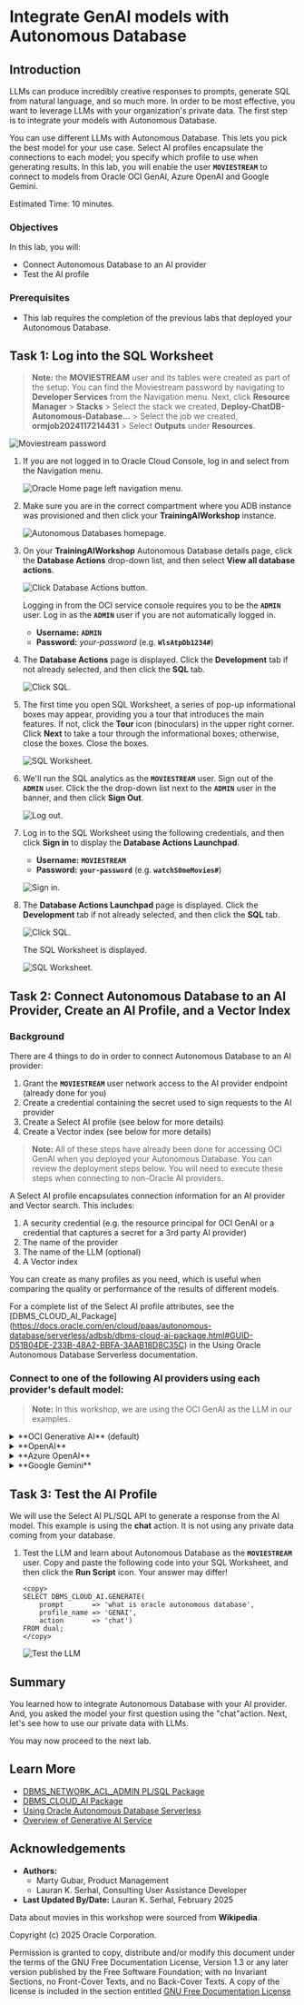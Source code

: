 # Integrate GenAI models with Autonomous Database

## Introduction

LLMs can produce incredibly creative responses to prompts, generate SQL from natural language, and so much more. In order to be most effective, you want to leverage LLMs with your organization's private data. The first step is to integrate your models with Autonomous Database.

You can use different LLMs with Autonomous Database. This lets you pick the best model for your use case. Select AI profiles encapsulate the connections to each model; you specify which profile to use when generating results. In this lab, you will enable the user **`MOVIESTREAM`** to connect to models from Oracle OCI GenAI, Azure OpenAI and Google Gemini.

Estimated Time: 10 minutes.

### Objectives

In this lab, you will:
* Connect Autonomous Database to an AI provider
* Test the AI profile

### Prerequisites
- This lab requires the completion of the previous labs that deployed your Autonomous Database.

## Task 1: Log into the SQL Worksheet
>**Note:** the **MOVIESTREAM** user and its tables were created as part of the setup. You can find the Moviestream password by navigating to **Developer Services** from the Navigation menu. Next, click **Resource Manager** > **Stacks** > Select the stack we created, **Deploy-ChatDB-Autonomous-Database...** > Select the job we created, **ormjob2024117214431** > Select **Outputs** under **Resources**.

![Moviestream password](./images/moviestream-output-pswd.png "")

1. If you are not logged in to Oracle Cloud Console, log in and select **[](var:db_workload_type)** from the Navigation menu.

    ![Oracle Home page left navigation menu.](./images/database-adw.png " ")

2. Make sure you are in the correct compartment where you ADB instance was provisioned and then click your **TrainingAIWorkshop** instance.

    ![Autonomous Databases homepage.](./images/adb-home-page.png " ")

3. On your **TrainingAIWorkshop** Autonomous Database details page, click the **Database Actions** drop-down list, and then select **View all database actions**.

    ![Click Database Actions button.](./images/view-db-actions.png " ")

    Logging in from the OCI service console requires you to be the **`ADMIN`** user. Log in as the **`ADMIN`** user if you are not automatically logged in.
    
    * **Username:** **`ADMIN`**
    * **Password:** *your-password* (e.g. **`WlsAtpDb1234#`**)

4. The **Database Actions** page is displayed. Click the **Development** tab if not already selected, and then click the **SQL** tab.

    ![Click SQL.](./images/adb-dbactions-click-sql.png " ")

5. The first time you open SQL Worksheet, a series of pop-up informational boxes may appear, providing you a tour that introduces the main features. If not, click the **Tour** icon (binoculars) in the upper right corner. Click **Next** to take a tour through the informational boxes; otherwise, close the boxes. Close the boxes.

    ![SQL Worksheet.](./images/adb-sql-worksheet.png " ")

6. We'll run the SQL analytics as the **`MOVIESTREAM`** user. Sign out of the **`ADMIN`** user. Click the the drop-down list next to the **`ADMIN`** user in the banner, and then click **Sign Out**.
    
    ![Log out.](./images/sign-out-admin.png " ")

7. Log in to the SQL Worksheet using the following credentials, and then click **Sign in** to display the **Database Actions Launchpad**.

    * **Username:** **`MOVIESTREAM`**
    * **Password:** **`your-password`** (e.g. **`watchS0meMovies#`**)

    ![Sign in.](./images/sign-in-moviestream.png " ")

8. The **Database Actions Launchpad** page is displayed. Click the **Development** tab if not already selected, and then click the **SQL** tab.

    ![Click SQL.](./images/adb-dbactions-click-sql.png " ")

    The SQL Worksheet is displayed.

    ![SQL Worksheet.](./images/moviestream-sql-worksheet.png " ")

## Task 2: Connect Autonomous Database to an AI Provider, Create an AI Profile, and a Vector Index

### Background
There are 4 things to do in order to connect Autonomous Database to an AI provider:
1. Grant the **`MOVIESTREAM`** user network access to the AI provider endpoint (already done for you)
2. Create a credential containing the secret used to sign requests to the AI provider
3. Create a Select AI profile (see below for more details)
4. Create a Vector index (see below for more details)

>**Note:** All of these steps have already been done for accessing OCI GenAI when you deployed your Autonomous Database. You can review the deployment steps below. You will need to execute these steps when connecting to non-Oracle AI providers.

A Select AI profile encapsulates connection information for an AI provider and Vector search. This includes:

1. A security credential (e.g. the resource principal for OCI GenAI or a credential that captures a secret for a 3rd party AI provider)
2. The name of the provider
3. The name of the LLM (optional)
4. A Vector index

You can create as many profiles as you need, which is useful when comparing the quality or performance of the results of different models.

For a complete list of the Select AI profile attributes, see the [DBMS\_CLOUD\_AI\_Package] (https://docs.oracle.com/en/cloud/paas/autonomous-database/serverless/adbsb/dbms-cloud-ai-package.html#GUID-D51B04DE-233B-48A2-BBFA-3AAB18D8C35C) in the Using Oracle Autonomous Database Serverless documentation. 

### **Connect to one of the following AI providers using each provider's default model**:

>**Note:** In this workshop, we are using the OCI GenAI as the LLM in our examples.

<details>
    <summary>**OCI Generative AI** (default)</summary>

1. Copy and paste the following code into your SQL Worksheet, and then click the **Run Script** icon in the toolbar.

    ```sql
    <copy>

    -- Use resource principal
    -- This policy allows access: allow any-user to manage
    -- generative-ai-family in the tenancy as ADMIN

    -- The following is already done for you in this workshop.
    -- exec dbms_cloud_admin.enable_resource_principal(username  => 'MOVIESTREAM');

    -- As MOVIESTREAM
    -- Here is the web site:
    -- https://objectstorage.us-ashburn-1.oraclecloud.com/n/c4u04/b/building_blocks_utilities/o/support-site/index.html

    /* REVIEW */
    -- Look at the files on object store
    -- Review the file list that comprise the support web site
    SELECT object_name, bytes 
    FROM dbms_cloud.list_objects(
        credential_name => 'OCI$RESOURCE_PRINCIPAL',
        location_uri => 'https://objectstorage.us-ashburn-1.oraclecloud.com/n/c4u04/b/building_blocks_utilities/o/support-site/'
    );

    /* RESET */
    -- delete profiles / vector indexes in case they exist
    BEGIN  
    -- AI profile
    dbms_cloud_ai.drop_profile(
            profile_name => 'SUPPORT_SITE',
            force => true
    );           
    -- Vector index
    dbms_cloud_ai.drop_vector_index (
        index_name => 'SUPPORT',
        force => true
    );                                                                 

    END;
    /

    /* CREATE */
    -- create the profile and index
    BEGIN  
    -- create the ai profile. It will use the support vector to answer questions
    dbms_cloud_ai.create_profile (
        profile_name => 'SUPPORT_SITE',
        attributes => 
            '{
            "provider": "oci",        
            "credential_name": "OCI$RESOURCE_PRINCIPAL",              
            "vector_index_name": "SUPPORT"
            }'      
    );  

    -- Create a vector index that points to the object storage location
    -- that contains the website files. This will create a pipeline
    -- that loads the index and keeps it up to date

    dbms_cloud_ai.create_vector_index(
        index_name  => 'SUPPORT',
        attributes  => '{"vector_db_provider": "oracle",
                        "object_storage_credential_name": "OCI$RESOURCE_PRINCIPAL",
                        "location": "https://objectstorage.us-ashburn-1.oraclecloud.com/n/c4u04/b/building_blocks_utilities/o/support-site/",
                        "profile_name": "SUPPORT_SITE",
                        "vector_table_name":"support_site_vector",
                        "vector_distance_metric": "cosine"
                    }'
        );                                       
    END;                                                                           
    /  

    /* PIPELINE */
    -- A pipeline was created and you can see it here. The pipeline runs
    -- periodically to update the vectors.
    -- Check out the status table to see progress/details
    SELECT pipeline_id, pipeline_name, status, last_execution, status_table
    FROM user_cloud_pipelines;

    SELECT * 
    FROM user_cloud_pipeline_attributes;

    SELECT * 
    FROM user_cloud_pipeline_history;

    /* VECTOR TABLE */
    -- Review the generated table that has the chunks and vector embedding
    SELECT * FROM support_site_vector;

    /* QUERY */
    SELECT
    dbms_cloud_ai.generate (
        profile_name => 'SUPPORT_SITE',
        action => 'narrate',
        prompt => 'George Clooney lips are moving but I can not hear him'
    ) as support_question;  
    </copy>
    ```
    ![The output is displayed in the Script Output tab.](./images/genai-output-rag.png " ")

    ![The output is displayed in the Script Output tab.](./images/genai-output-rag-query.png " ")
    </details>


<details>
    <summary>**OpenAI**</summary>
You will need a [paid OpenAI account](https://platform.openai.com/docs/overview) and [an API key](https://platform.openai.com/docs/quickstart) in order to use OpenAI GPT models. 

1. Grant the **`MOVIESTREAM`** user network access to the OpenAI endpoint.    

    ```sql
    <copy>
    BEGIN
    DBMS_NETWORK_ACL_ADMIN.APPEND_HOST_ACE(
        host => 'api.openai.com',
        ace  => xs$ace_type(privilege_list => xs$name_list('http'),
                            principal_name => 'MOVIESTREAM',
                            principal_type => xs_acl.ptype_db)
    );
    END;
    /    
    </copy>
    ```

2. Create a credential.
    ```sql
    <copy>
    BEGIN                                                                          
        dbms_cloud.create_credential (                                                 
            credential_name => 'openai_credential',                                            
            username => 'openai',                                                 
            password => 'your-api-key-goes-here'
        );                             
    END;                                                                           
    /  
    </copy>
    ```

3. Create a Select AI profile.

    ```sql
    <copy>
    BEGIN
        -- Drop the profile in case it already exists
        dbms_cloud_ai.drop_profile(
            profile_name => 'genai',
            force => true
        );        
        
        -- Create an AI profile that uses the default GPT model
        dbms_cloud_ai.create_profile(
            profile_name => 'genai',
            attributes =>       
                '{"provider": "openai",
                "credential_name": "openai_credential",
                "comments":"true",            
                "object_list": [
                    {"owner": "MOVIESTREAM", "name": "GENRE"},
                    {"owner": "MOVIESTREAM", "name": "CUSTOMER"},
                    {"owner": "MOVIESTREAM", "name": "PIZZA_SHOP"},
                    {"owner": "MOVIESTREAM", "name": "STREAMS"},            
                    {"owner": "MOVIESTREAM", "name": "MOVIES"},
                    {"owner": "MOVIESTREAM", "name": "ACTORS"}
                ]
                }'
            );          
    END;
    /    
    </copy> 
    ```
</details>


<details>
    <summary>**Azure OpenAI**</summary>
You will need an Azure subscription and an [Azure OpenAI resource](https://learn.microsoft.com/en-us/azure/ai-services/openai/how-to/create-resource?pivots=web-portal) in order to use the GPT models. After creating the Azure OpenAI resource, navigate to the resource page and select **Resource Management -> Keys and Endpoint**. Copy its **Endpoint** (the server name only - not including "https://" or "/") and a **KEY**. For example, consider a resource named **openaigpt40** (your name will be different):
![Azure OpenAI resource](images/azure-resource-info.png)

You will also need the Azure OpenAI deployment name. In that same portal page, navigate to **Resource Management -> Model Deployments** and click **Manage Deployments**. Copy the **Deployment name** for your GPT model.

1. Grant the **`MOVIESTREAM`** user network access to the Azure OpenAI resource endpoint.    
    ```sql
    <copy>
    BEGIN
    DBMS_NETWORK_ACL_ADMIN.APPEND_HOST_ACE(
        host => 'your-azure-openai-resource-endpoint',
        ace  => xs$ace_type(privilege_list => xs$name_list('http'),
                            principal_name => 'MOVIESTREAM',
                            principal_type => xs_acl.ptype_db)
    );
    END;
    /    
    </copy>
    ```

2. Create a credential.
    ```sql
    <copy>
    BEGIN                                                                          
    dbms_cloud.create_credential (                                                 
        credential_name => 'azure_openai_credential',                                            
        username => 'azure',                                                 
        password => 'your-api-key-goes-here'
    );                             
    END;                                                                           
    /  
    </copy>
    ```

3. Create a Select AI profile.
    ```sql
    <copy>
    begin    
        -- Drop the profile in case it already exists
        dbms_cloud_ai.drop_profile(
            profile_name => 'genai',
            force => true
        );    

        -- Create an AI profile that uses the default Gemini model
        dbms_cloud_ai.create_profile(
            profile_name => 'genai',
            attributes =>       
                '{"provider": "azure",
                "azure_resource_name": "your-azure-resource-name",                    
                "azure_deployment_name": "your-azure-deployment-name",
                "credential_name": "azure_openai_credential",                
                "comments":"true",            
                "object_list": [
                    {"owner": "MOVIESTREAM", "name": "GENRE"},
                    {"owner": "MOVIESTREAM", "name": "CUSTOMER"},
                    {"owner": "MOVIESTREAM", "name": "PIZZA_SHOP"},
                    {"owner": "MOVIESTREAM", "name": "STREAMS"},            
                    {"owner": "MOVIESTREAM", "name": "MOVIES"},
                    {"owner": "MOVIESTREAM", "name": "ACTORS"}
                ]
                }'
            );          
    end;
    /    
    </copy> 
    ```
</details>

<details>
    <summary>**Google Gemini**</summary>
You will need a [Google AI Studio account](https://ai.google.dev) and [an API key](https://aistudio.google.com/app/apikey) in order to use Google Gemini. 

1. Grant the **`MOVIESTREAM`** network access to the Google Gemini endpoint. 
    ```sql
    <copy>
    BEGIN
    DBMS_NETWORK_ACL_ADMIN.APPEND_HOST_ACE(
        host => 'generativelanguage.googleapis.com',
        ace  => xs$ace_type(privilege_list => xs$name_list('http'),
                            principal_name => 'MOVIESTREAM',
                            principal_type => xs_acl.ptype_db)
    );
    END;
    /    
    </copy>
    ```

2. Create a credential.
    ```sql
    <copy>
    BEGIN                                                                          
    dbms_cloud.create_credential (                                                 
        credential_name => 'gemini_credential',                                            
        username => 'google',                                                 
        password => 'your-api-key-goes-here'
    );                             
    END;                                                                           
    /  
    </copy>
    ```

3. Create a Select AI profile.
    ```sql
    <copy>
    begin    
        -- Drop the profile in case it already exists
        dbms_cloud_ai.drop_profile(
            profile_name => 'genai',
            force => true
        );    

        -- Create an AI profile that uses the default Gemini model
        dbms_cloud_ai.create_profile(
            profile_name => 'genai',
            attributes =>       
                '{"provider": "google",
                "credential_name": "gemini_credential",
                "comments":"true",            
                "object_list": [
                    {"owner": "MOVIESTREAM", "name": "GENRE"},
                    {"owner": "MOVIESTREAM", "name": "CUSTOMER"},
                    {"owner": "MOVIESTREAM", "name": "PIZZA_SHOP"},
                    {"owner": "MOVIESTREAM", "name": "STREAMS"},            
                    {"owner": "MOVIESTREAM", "name": "MOVIES"},
                    {"owner": "MOVIESTREAM", "name": "ACTORS"}
                ]
                }'
            );          
    end;
    /    
    </copy> 
    ```
</details>

## Task 3: Test the AI Profile

We will use the Select AI PL/SQL API to generate a response from the AI model. This example is using the **chat** action. It is not using any private data coming from your database.

1. Test the LLM and learn about Autonomous Database as the **`MOVIESTREAM`** user. Copy and paste the following code into your SQL Worksheet, and then click the **Run Script** icon. Your answer may differ!

    ```
    <copy>
    SELECT DBMS_CLOUD_AI.GENERATE(
        prompt       => 'what is oracle autonomous database',
        profile_name => 'GENAI',
        action       => 'chat')
    FROM dual;
    </copy>
    ```
    ![Test the LLM](./images/cohere-output.png "")

## Summary
You learned how to integrate Autonomous Database with your AI provider. And, you asked the model your first question using the "chat"action. Next, let's see how to use our private data with LLMs.

You may now proceed to the next lab.

## Learn More
* [DBMS\_NETWORK\_ACL\_ADMIN PL/SQL Package](https://docs.oracle.com/en/database/oracle/oracle-database/19/arpls/DBMS_NETWORK_ACL_ADMIN.html#GUID-254AE700-B355-4EBC-84B2-8EE32011E692)
* [DBMS\_CLOUD\_AI Package](https://docs.oracle.com/en-us/iaas/autonomous-database-serverless/doc/dbms-cloud-ai-package.html)
* [Using Oracle Autonomous Database Serverless](https://docs.oracle.com/en/cloud/paas/autonomous-database/adbsa/index.html)
* [Overview of Generative AI Service](https://docs.oracle.com/en-us/iaas/Content/generative-ai/overview.htm)

## Acknowledgements

  * **Authors:**
    * Marty Gubar, Product Management
    * Lauran K. Serhal, Consulting User Assistance Developer
  * **Last Updated By/Date:** Lauran K. Serhal, February 2025

Data about movies in this workshop were sourced from **Wikipedia**.

Copyright (c) 2025  Oracle Corporation.

Permission is granted to copy, distribute and/or modify this document
under the terms of the GNU Free Documentation License, Version 1.3
or any later version published by the Free Software Foundation;
with no Invariant Sections, no Front-Cover Texts, and no Back-Cover Texts.
A copy of the license is included in the section entitled [GNU Free Documentation License](https://oracle-livelabs.github.io/adb/shared/adb-15-minutes/introduction/files/gnu-free-documentation-license.txt)